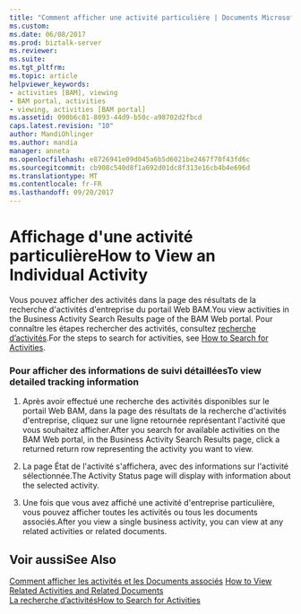 ```yaml
---
title: "Comment afficher une activité particulière | Documents Microsoft"
ms.custom: 
ms.date: 06/08/2017
ms.prod: biztalk-server
ms.reviewer: 
ms.suite: 
ms.tgt_pltfrm: 
ms.topic: article
helpviewer_keywords:
- activities [BAM], viewing
- BAM portal, activities
- viewing, activities [BAM portal]
ms.assetid: 090b6c81-8093-44d9-b50c-a98702d2fbcd
caps.latest.revision: "10"
author: MandiOhlinger
ms.author: mandia
manager: anneta
ms.openlocfilehash: e8726941e09d045a6b5d6021be2467f70f43fd6c
ms.sourcegitcommit: cb908c540d8f1a692d01dc8f313e16cb4b4e696d
ms.translationtype: MT
ms.contentlocale: fr-FR
ms.lasthandoff: 09/20/2017
---
```

# <a name="how-to-view-an-individual-activity"></a><span data-ttu-id="e0504-102">Affichage d'une activité particulière</span><span class="sxs-lookup"><span data-stu-id="e0504-102">How to View an Individual Activity</span></span>
<span data-ttu-id="e0504-103">Vous pouvez afficher des activités dans la page des résultats de la recherche d'activités d'entreprise du portail Web BAM.</span><span class="sxs-lookup"><span data-stu-id="e0504-103">You view activities in the Business Activity Search Results page of the BAM Web portal.</span></span> <span data-ttu-id="e0504-104">Pour connaître les étapes rechercher des activités, consultez [recherche d’activités](../core/how-to-search-for-activities.md).</span><span class="sxs-lookup"><span data-stu-id="e0504-104">For the steps to search for activities, see [How to Search for Activities](../core/how-to-search-for-activities.md).</span></span>  
  
### <a name="to-view-detailed-tracking-information"></a><span data-ttu-id="e0504-105">Pour afficher des informations de suivi détaillées</span><span class="sxs-lookup"><span data-stu-id="e0504-105">To view detailed tracking information</span></span>  
  
1.  <span data-ttu-id="e0504-106">Après avoir effectué une recherche des activités disponibles sur le portail Web BAM, dans la page des résultats de la recherche d'activités d'entreprise, cliquez sur une ligne retournée représentant l'activité que vous souhaitez afficher.</span><span class="sxs-lookup"><span data-stu-id="e0504-106">After you search for available activities on the BAM Web portal, in the Business Activity Search Results page, click a returned return row representing the activity you want to view.</span></span>  
  
2.  <span data-ttu-id="e0504-107">La page État de l'activité s'affichera, avec des informations sur l'activité sélectionnée.</span><span class="sxs-lookup"><span data-stu-id="e0504-107">The Activity Status page will display with information about the selected activity.</span></span>  
  
3.  <span data-ttu-id="e0504-108">Une fois que vous avez affiché une activité d'entreprise particulière, vous pouvez afficher toutes les activités ou tous les documents associés.</span><span class="sxs-lookup"><span data-stu-id="e0504-108">After you view a single business activity, you can view at any related activities or related documents.</span></span>  
  
## <a name="see-also"></a><span data-ttu-id="e0504-109">Voir aussi</span><span class="sxs-lookup"><span data-stu-id="e0504-109">See Also</span></span>  
 <span data-ttu-id="e0504-110">[Comment afficher les activités et les Documents associés](../core/how-to-view-related-activities-and-related-documents.md) </span><span class="sxs-lookup"><span data-stu-id="e0504-110">[How to View Related Activities and Related Documents](../core/how-to-view-related-activities-and-related-documents.md) </span></span>  
 [<span data-ttu-id="e0504-111">La recherche d’activités</span><span class="sxs-lookup"><span data-stu-id="e0504-111">How to Search for Activities</span></span>](../core/how-to-search-for-activities.md)